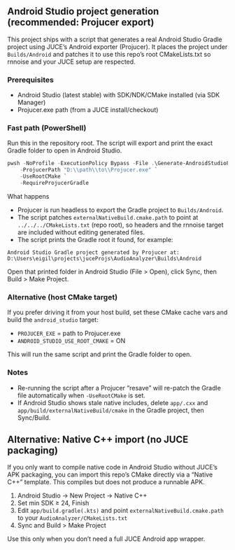 ## Android Studio project generation (recommended: Projucer export)

This project ships with a script that generates a real Android Studio Gradle project using JUCE’s Android exporter (Projucer). It places the project under `Builds/Android` and patches it to use this repo’s root CMakeLists.txt so rnnoise and your JUCE setup are respected.

### Prerequisites
- Android Studio (latest stable) with SDK/NDK/CMake installed (via SDK Manager)
- Projucer.exe path (from a JUCE install/checkout)

### Fast path (PowerShell)
Run this in the repository root. The script will export and print the exact Gradle folder to open in Android Studio.

```powershell
pwsh -NoProfile -ExecutionPolicy Bypass -File .\Generate-AndroidStudioProject.ps1 `
    -ProjucerPath "D:\\path\\to\\Projucer.exe" `
    -UseRootCMake `
    -RequireProjucerGradle
```

What happens
- Projucer is run headless to export the Gradle project to `Builds/Android`.
- The script patches `externalNativeBuild.cmake.path` to point at `../../../CMakeLists.txt` (repo root), so headers and the rnnoise target are included without editing generated files.
- The script prints the Gradle root it found, for example:

```
Android Studio Gradle project generated by Projucer at:
D:\Users\eigil\projects\juceProjs\AudioAnalyzer\Builds\Android
```

Open that printed folder in Android Studio (File > Open), click Sync, then Build > Make Project.

### Alternative (host CMake target)
If you prefer driving it from your host build, set these CMake cache vars and build the `android_studio` target:
- `PROJUCER_EXE` = path to Projucer.exe
- `ANDROID_STUDIO_USE_ROOT_CMAKE` = ON

This will run the same script and print the Gradle folder to open.

### Notes
- Re-running the script after a Projucer “resave” will re-patch the Gradle file automatically when `-UseRootCMake` is set.
- If Android Studio shows stale native includes, delete `app/.cxx` and `app/build/externalNativeBuild/cmake` in the Gradle project, then Sync/Build.

## Alternative: Native C++ import (no JUCE packaging)
If you only want to compile native code in Android Studio without JUCE’s APK packaging, you can import this repo’s CMake directly via a “Native C++” template. This compiles but does not produce a runnable APK.

1) Android Studio → New Project → Native C++
2) Set min SDK ≥ 24, Finish
3) Edit `app/build.gradle(.kts)` and point `externalNativeBuild.cmake.path` to your `AudioAnalyzer/CMakeLists.txt`
4) Sync and Build > Make Project

Use this only when you don’t need a full JUCE Android app wrapper.
